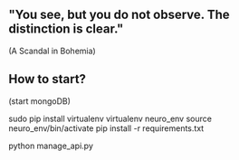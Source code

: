 ## "You see, but you do not observe. The distinction is clear."

(A Scandal in Bohemia)


## How to start?

(start mongoDB)

sudo pip install virtualenv
virtualenv neuro_env
source neuro_env/bin/activate
pip install -r requirements.txt



python manage_api.py
